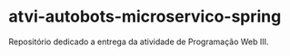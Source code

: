 # atvi-autobots-microservico-spring
Repositório dedicado a entrega da atividade de Programação Web III.

